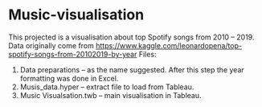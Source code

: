# Music-visualisation

This projected is a visualisation about top Spotify songs from 2010 – 2019.
Data originally come from https://www.kaggle.com/leonardopena/top-spotify-songs-from-20102019-by-year
Files:
1.	Data preparations – as the name suggested. After this step the year formatting was done in Excel.
2.	Musis_data.hyper – extract file to load from Tableau.
3.	Music Visualsation.twb – main visualisation in Tableau.
